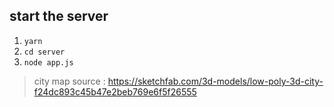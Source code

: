 ## start the server

1. `yarn`
2. `cd server`
3. `node app.js`


> city map source : https://sketchfab.com/3d-models/low-poly-3d-city-f24dc893c45b47e2beb769e6f5f26555

